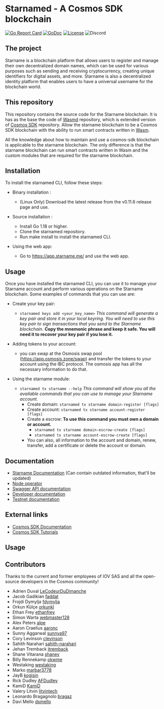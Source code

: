 # Starnamed - A Cosmos SDK blockchain

[![Go Report Card](https://goreportcard.com/badge/github.com/iov-one/starnamed)](https://goreportcard.com/report/github.com/iov-one/starnamed)
[![GoDoc](https://godoc.org/github.com/iov-one/starnamed?status.svg)](https://pkg.go.dev/github.com/iov-one/starnamed)
[![License](https://img.shields.io/badge/License-Apache%202.0-blue.svg)]()
![Discord](https://img.shields.io/discord/906536286653923408?label=discord&logo=discord)

## The project

Starname is a blockchain platform that allows users to register and manage their own decentralized domain names, which can be used for various purposes such as sending and receiving cryptocurrency, creating unique identifiers for digital assets, and more. Starname is also a decentralized identity platform that enables users to have a universal username for the blockchain world.

## This repository

This repository contains the source code for the Starname blockchain. It is has as the base the code of [Wasmd](https://github.com/CosmWasm/wasmd) repository, which is extended version of [Cosmos SDK](https://github.com/cosmos/cosmos-sdk) repository. Allow the starname blockchain to be a Cosmos SDK blockchain with the ability to run smart contracts written in [Wasm](https://webassembly.org/). 

All the knowledge about how to maintain and use a cosmos-sdk blockchain is applicable to the starname blockchain. The only difference is that the starname blockchain can run smart contracts written in Wasm and the custom modules that are required for the starname blockchain.

## Installation
To install the starnamed CLI, follow these steps:

- Binary installation :
  - (Linux Only) Download the latest release from the v0.11.6 release page and use.

- Source installation :
  - Install Go 1.18 or higher.
  - Clone the starnamed repository.
  - Run make install to install the starnamed CLI.

- Using the web app:
  - Go to https://app.starname.me/ and use the web app.



## Usage

Once you have installed the starnamed CLI, you can use it to manage your Starname account and perform various operations on the Starname blockchain. Some examples of commands that you can use are:

- Create your key pair:
  - `starnamed keys add <your_key_name>` *This command will generate a key pair and store it in your local keyring. You will need to use this key pair to sign transactions that you send to the Starname blockchain.* **Copy the mnemonic phrase and keep it safe. You will need it to recover your key pair if you lose it.**

- Adding tokens to your account:
  - you can swap at the Osmosis swap pool (https://app.osmosis.zone/swap) and transfer the tokens to your account using the IBC protocol. The osmosis app has all the necessary information to do that.

- Using the starname module:
  - `starnamed tx starname --help` *This command will show you all the available commands that you can use to manage your Starname account.*
    - Create domain: `starnamed tx starname domain-register [flags]`
    - Create account: `starnamed tx starname account-register [flags]`
    - Create a escrow: **To use this command you must own a domain or account.** 
      - `starnamed tx starname domain-escrow-create [flags]`
      - `starnamed tx starname account-escrow-create [flags]`
    - You can also, all information to the account and domain, renew, transfer, add a certificate or delete the account or domain.


## Documentation

- [Starname Documentation](https://docs.starname.me/) (Can contain outdated information, that'll be updated)
- [Node operator](./docs/node-operator.md)
- [Swagger API documentation]( https://iov-one.github.io/starnamed/)
- [Developer documentation](./docs/developer.md)
- [Testnet documentation](./docs/testnet.md) 

## External links
- [Cosmos SDK Documentation](https://docs.cosmos.network/)
- [Cosmos SDK Tutorials](https://tutorials.cosmos.network/)

## Usage


## Contributors

Thanks to the current and former employees of IOV SAS and all the open-source developers in the Cosmos community!

* Adrien Duval [LeCodeurDuDimanche](https://github.com/LeCodeurDuDimanche)
* Jacob Gadikian [faddat](https://github.com/faddat)
* Frojdi Dymylja [fdymylja](https://github.com/fdymylja)
* Orkun Külçe [orkunkl](https://github.com/orkunkl)
* Ethan Frey [ethanfrey](https://github.com/ethanfrey)
* Simon Warta [webmaster128](https://github.com/webmaster128)
* Alex Peters [alpe](https://github.com/alpe)
* Aaron Craelius [aaronc](https://github.com/aaronc)
* Sunny Aggarwal [sunnya97](https://github.com/sunnya97)
* Cory Levinson [clevinson](https://github.com/clevinson)
* Sahith Narahari [sahith-narahari](https://github.com/sahith-narahari)
* Jehan Tremback [jtremback](https://github.com/jtremback)
* Shane Vitarana [shanev](https://github.com/shanev)
* Billy Rennekamp [okwme](https://github.com/okwme)
* Westaking [westaking](https://github.com/westaking)
* Marko [marbar3778](https://github.com/marbar3778)
* JayB [kogisin](https://github.com/kogisin)
* Rick Dudley [AFDudley](https://github.com/AFDudley)
* KamiD [KamiD](https://github.com/KamiD)
* Valery Litvin [litvintech](https://github.com/litvintech)
* Leonardo Bragagnolo [bragaz](https://github.com/bragaz)
* Davi Mello  [dsmello](https://github.com/dsmello)